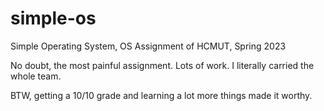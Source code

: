 # simple-os
Simple Operating System, OS Assignment of HCMUT, Spring 2023

No doubt, the most painful assignment. Lots of work. I literally carried the whole team. 

BTW, getting a 10/10 grade and learning a lot more things made it worthy.

